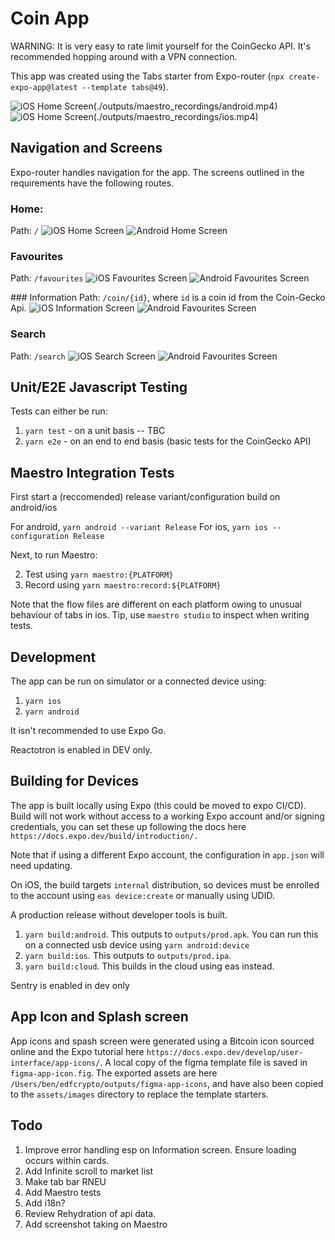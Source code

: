 # Coin App

WARNING: It is very easy to rate limit yourself for the CoinGecko API. It's recommended hopping around with a VPN connection.


This app was created using the Tabs starter from Expo-router (`npx create-expo-app@latest --template tabs@49`).

![iOS Home Screen](./outputs/maestro_recordings/android.png)(./outputs/maestro_recordings/android.mp4)
![iOS Home Screen](./outputs/maestro_recordings/ios.png)(./outputs/maestro_recordings/ios.mp4)

## Navigation and Screens

Expo-router handles navigation for the app. The screens outlined in the requirements have the following routes.

### Home:

Path: `/`
![iOS Home Screen](./outputs/ios_screenshots/home.png)
![Android Home Screen](./outputs/android_screenshots/home.png)

### Favourites

Path: `/favourites`
![iOS Favourites Screen](./outputs/ios_screenshots/favourites.png)
![Android Favourites Screen](./outputs/android_screenshots/favourites.png)

### Information
Path: `/coin/{id}`, where `id` is a coin id from the Coin-Gecko Api.
![iOS Information Screen](./outputs/ios_screenshots/information.png)
![Android Favourites Screen](./outputs/android_screenshots/information.png)

### Search

Path: `/search`
![iOS Search Screen](./outputs/ios_screenshots/search.png)
![Android Favourites Screen](./outputs/android_screenshots/search.png)

## Unit/E2E Javascript Testing

Tests can either be run:

1. `yarn test` - on a unit basis -- TBC
2. `yarn e2e` - on an end to end basis (basic tests for the CoinGecko API)

## Maestro Integration Tests

First start a (reccomended) release variant/configuration build on android/ios

For android, `yarn android --variant Release`
For ios, `yarn ios --configuration Release`

Next, to run Maestro:

2. Test using `yarn maestro:{PLATFORM}`
3. Record using `yarn maestro:record:${PLATFORM}`

Note that the flow files are different on each platform owing to unusual behaviour of tabs in ios. Tip, use `maestro studio` to inspect when writing tests.


## Development

The app can be run on simulator or a connected device using:

1. `yarn ios`
2. `yarn android`

It isn't recommended to use Expo Go.

Reactotron is enabled in DEV only.

## Building for Devices

The app is built locally using Expo (this could be moved to expo CI/CD). Build will not work without access to a working Expo account and/or signing credentials, you can set these up following the docs here `https://docs.expo.dev/build/introduction/.` 

Note that if using a different Expo account, the configuration in `app.json` will need updating.

On iOS, the build targets `internal` distribution, so devices must be enrolled to the account using `eas device:create` or manually using UDID.

A production release without developer tools is built.

1. `yarn build:android`. This outputs to `outputs/prod.apk`. You can run this on a connected usb device using `yarn android:device`
2. `yarn build:ios`. This outputs to `outputs/prod.ipa`.
3. `yarn build:cloud`. This builds in the cloud using eas instead.

Sentry is enabled in dev only

## App Icon and Splash screen

App icons and spash screen were generated using a Bitcoin icon sourced online and the Expo tutorial here `https://docs.expo.dev/develop/user-interface/app-icons/`.
A local copy of the figma template file is saved in `figma-app-icon.fig`. The exported assets are here `/Users/ben/edfcrypto/outputs/figma-app-icons`, and have also been copied to the `assets/images` directory to replace the template starters.

## Todo
1. Improve error handling esp on Information screen. Ensure loading occurs within cards.
3. Add Infinite scroll to market list
5. Make tab bar RNEU
6. Add Maestro tests
7. Add i18n?
10. Review Rehydration of api data.
11. Add screenshot taking on Maestro
